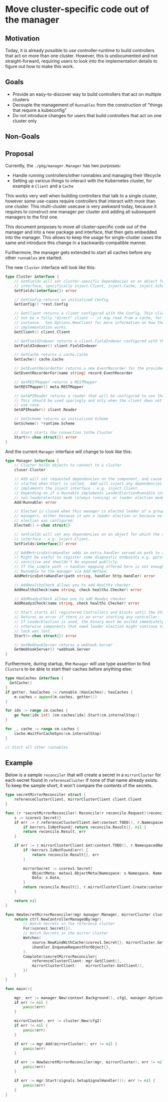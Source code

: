 Move cluster-specific code out of the manager
===================

## Motivation

Today, it is already possible to use controller-runtime to build controllers that act on
more than one cluster. However, this is undocumented and not straight-forward, requiring
users to look into the implementation details to figure out how to make this work.

## Goals

* Provide an easy-to-discover way to build controllers that act on multiple clusters
* Decouple the management of `Runnables` from the construction of "things that require a kubeconfig"
* Do not introduce changes for users that build controllers that act on one cluster only

## Non-Goals

## Proposal

Currently, the `./pkg/manager.Manager` has two purposes:

* Handle running controllers/other runnables and managing their lifecycle
* Setting up various things to interact with the Kubernetes cluster,
  for example a `Client` and a `Cache`

This works very well when building controllers that talk to a single cluster,
however some use-cases require controllers that interact with more than
one cluster. This multi-cluster usecase is very awkward today, because it
requires to construct one manager per cluster and adding all subsequent
managers to the first one.

This document proposes to move all cluster-specific code out of the manager
and into a new package and interface, that then gets embedded into the manager.
This allows to keep the usage for single-cluster cases the same and introduce
this change in a backwards-compatible manner.

Furthermore, the manager gets extended to start all caches before any other
`runnables` are started.


The new `Cluster` interface will look like this:

```go
type Cluster interface {
	// SetFields will set cluster-specific dependencies on an object for which the object has implemented the inject
	// interface, specifically inject.Client, inject.Cache, inject.Scheme, inject.Config and inject.APIReader
	SetFields(interface{}) error

	// GetConfig returns an initialized Config
	GetConfig() *rest.Config

	// GetClient returns a client configured with the Config. This client may
	// not be a fully "direct" client -- it may read from a cache, for
	// instance.  See Options.NewClient for more information on how the default
	// implementation works.
	GetClient() client.Client

	// GetFieldIndexer returns a client.FieldIndexer configured with the client
	GetFieldIndexer() client.FieldIndexer

	// GetCache returns a cache.Cache
	GetCache() cache.Cache

	// GetEventRecorderFor returns a new EventRecorder for the provided name
	GetEventRecorderFor(name string) record.EventRecorder

	// GetRESTMapper returns a RESTMapper
	GetRESTMapper() meta.RESTMapper

	// GetAPIReader returns a reader that will be configured to use the API server.
	// This should be used sparingly and only when the client does not fit your
	// use case.
	GetAPIReader() client.Reader

	// GetScheme returns an initialized Scheme
	GetScheme() *runtime.Scheme

	// Start starts the connection tothe Cluster
	Start(<-chan struct{}) error
}
```

And the current `Manager` interface will change to look like this:

```go
type Manager interface {
	// Cluster holds objects to connect to a cluster
	cluser.Cluster

	// Add will set requested dependencies on the component, and cause the component to be
	// started when Start is called.  Add will inject any dependencies for which the argument
	// implements the inject interface - e.g. inject.Client.
	// Depending on if a Runnable implements LeaderElectionRunnable interface, a Runnable can be run in either
	// non-leaderelection mode (always running) or leader election mode (managed by leader election if enabled).
	Add(Runnable) error

	// Elected is closed when this manager is elected leader of a group of
	// managers, either because it won a leader election or because no leader
	// election was configured.
	Elected() <-chan struct{}

	// SetFields will set any dependencies on an object for which the object has implemented the inject
	// interface - e.g. inject.Client.
	SetFields(interface{}) error

	// AddMetricsExtraHandler adds an extra handler served on path to the http server that serves metrics.
	// Might be useful to register some diagnostic endpoints e.g. pprof. Note that these endpoints meant to be
	// sensitive and shouldn't be exposed publicly.
	// If the simple path -> handler mapping offered here is not enough, a new http server/listener should be added as
	// Runnable to the manager via Add method.
	AddMetricsExtraHandler(path string, handler http.Handler) error

	// AddHealthzCheck allows you to add Healthz checker
	AddHealthzCheck(name string, check healthz.Checker) error

	// AddReadyzCheck allows you to add Readyz checker
	AddReadyzCheck(name string, check healthz.Checker) error

	// Start starts all registered Controllers and blocks until the Stop channel is closed.
	// Returns an error if there is an error starting any controller.
	// If LeaderElection is used, the binary must be exited immediately after this returns,
	// otherwise components that need leader election might continue to run after the leader
	// lock was lost.
	Start(<-chan struct{}) error

	// GetWebhookServer returns a webhook.Server
	GetWebhookServer() *webhook.Server
}
```

Furthermore, during startup, the `Manager` will use type assertion to find `Cluster`s
to be able to start their caches before anything else:

```go
type HasCaches interface {
  GetCache()
}
if getter, hasCaches := runnable.(HasCaches); hasCaches {
	m.caches = append(m.caches, getter())
}
```

```go
for idx := range cm.caches {
	go func(idx int) {cm.caches[idx].Start(cm.internalStop)}
}

for _, cache := range cm.caches {
	cache.WaitForCacheSync(cm.internalStop)
}

// Start all other runnables
```

## Example

Below is a sample `reconciler` that will create a secret in a `mirrorCluster` for each
secret found in `referenceCluster` if none of that name already exists. To keep the sample
short, it won't compare the contents of the secrets.

```go
type secretMirrorReconciler struct {
	referenceClusterClient, mirrorClusterClient client.Client
}

func (r *secretMirrorReconciler) Reconcile(r reconcile.Request)(reconcile.Result, error){
	s := &corev1.Secret{}
	if err := r.referenceClusterClient.Get(context.TODO(), r.NamespacedName, s); err != nil {
		if kerrors.IsNotFound{ return reconcile.Result{}, nil }
		return reconcile.Result, err
	}

	if err := r.mirrorClusterClient.Get(context.TODO(), r.NamespacedName, &corev1.Secret); err != nil {
		if !kerrors.IsNotFound(err) {
			return reconcile.Result{}, err
		}

		mirrorSecret := &corev1.Secret{
			ObjectMeta: metav1.ObjectMeta{Namespace: s.Namespace, Name: s.Name},
			Data: s.Data,
		}
		return reconcile.Result{}, r.mirrorClusterClient.Create(context.TODO(), mirrorSecret)
	}

	return nil
}

func NewSecretMirrorReconciler(mgr manager.Manager, mirrorCluster cluster.Cluster) error {
	return ctrl.NewControllerManagedBy(mgr).
		// Watch Secrets in the reference cluster
		For(&corev1.Secret{}).
		// Watch Secrets in the mirror cluster
		Watches(
			source.NewKindWithCache(&corev1.Secret{}, mirrorCluster.GetCache()),
			&handler.EnqueueRequestForObject{},
		).
		Complete(&secretMirrorReconciler{
			referenceClusterClient: mgr.GetClient(),
			mirrorClusterClient:    mirrorCluster.GetClient(),
		})
	}
}

func main(){

	mgr, err := manager.New(context.Background(), cfg1, manager.Options{})
	if err != nil {
		panic(err)
	}

	mirrorCluster, err := cluster.New(cfg2)
	if err != nil {
		panic(err)
	}

	if err := mgr.Add(mirrorCluster); err != nil {
		panic(err)
	}

	if err := NewSecretMirrorReconciler(mgr, mirrorCluster); err != nil {
		panic(err)
	}

	if err := mgr.Start(signals.SetupSignalHandler()); err != nil {
		panic(err)
	}
}
```
